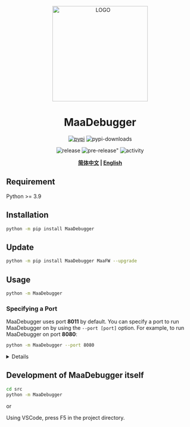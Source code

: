 <p align="center">
  <img alt="LOGO" src="https://cdn.jsdelivr.net/gh/MaaAssistantArknights/design@main/logo/maa-logo_512x512.png" width="256" height="256" />
</p>

<div align="center">

# MaaDebugger

<a href="https://pypi.org/project/MaaDebugger/" target="_blank"><img alt="pypi" src="https://img.shields.io/badge/PyPI-3775A9?logo=pypi&logoColor=white"></a>
<img alt="pypi-downloads" src="https://img.shields.io/pypi/dm/MaaDebugger?label=Downloads">

<img alt="release" src="https://img.shields.io/github/v/release/MaaXYZ/MaaDebugger?label=Release">
<img alt=pre-release" src="https://img.shields.io/github/v/release/MaaXYZ/MaaDebugger?include_prereleases&label=Pre-Release">
<img alt="activity" src="https://img.shields.io/github/commit-activity/m/MaaXYZ/MaaDebugger?color=%23ff69b4&label=Commit+Activity">

**[简体中文](./README.md) | [English](./README-en.md)**

</div>

## Requirement

Python >= 3.9

## Installation

```bash
python -m pip install MaaDebugger
```

## Update

```bash
python -m pip install MaaDebugger MaaFW --upgrade
```

## Usage

```bash
python -m MaaDebugger
```

### Specifying a Port

MaaDebugger uses port **8011** by default. You can specify a port to run MaaDebugger on by using the `--port [port]` option. For example, to run MaaDebugger on port **8080**:

```bash
python -m MaaDebugger --port 8080
```

<details>

### Install dependencies

```bash
pip install MaaDebugger pyinstaller
```

### Execute the packaging command

```bash
cd tools
nicegui-pack --onefile --name "MaaDebugger" main.py
```

The packaging product will be output to `tools/dist`

### Distribute the dynamic library with the software

```python
# tools/main.py
...
os.environ["MAAFW_BINARY_PATH"] = str(Path.cwd() / "bin")
```

MaaDebugger depends on MaaFramework to run. You need to place its dependent dynamic libraries in `/bin`. You can find the dynamic libraries for your platform here [here](https://github.com/MaaXYZ/MaaFramework/releases/latest).

</details>

## Development of MaaDebugger itself

```bash
cd src
python -m MaaDebugger
```

or

Using VSCode, press F5 in the project directory.
